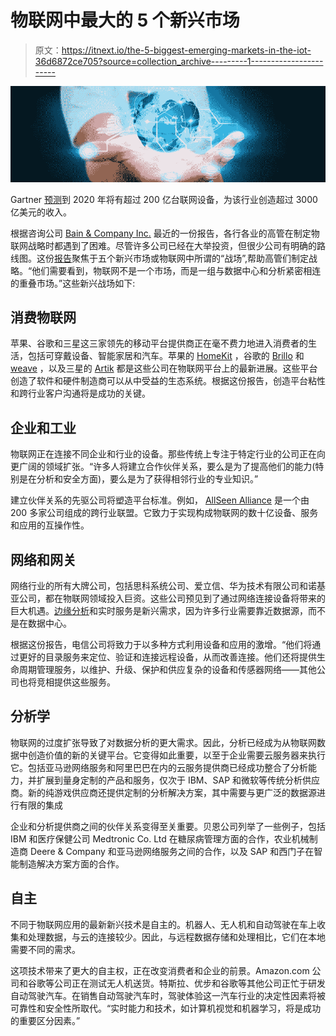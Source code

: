 # 物联网中最大的 5 个新兴市场

> 原文：<https://itnext.io/the-5-biggest-emerging-markets-in-the-iot-36d6872ce705?source=collection_archive---------1----------------------->

![](img/587078b381ae00d8aacd72988149aeb7.png)

Gartner [预测](https://www.gartner.com/doc/3178626/forecast-analysis-internet-things-)到 2020 年将有超过 200 亿台联网设备，为该行业创造超过 3000 亿美元的收入。

根据咨询公司 [Bain & Company Inc.](http://www.bain.com/) 最近的一份报告，各行各业的高管在制定物联网战略时都遇到了困难。尽管许多公司已经在大举投资，但很少公司有明确的路线图。这份[报告](http://www.bain.com/Images/BAIN_BRIEF_Defining_the_Battlegrounds_of_the_Internet_of_Things.pdf)聚焦于五个新兴市场或物联网中所谓的“战场”,帮助高管们制定战略。“他们需要看到，物联网不是一个市场，而是一组与数据中心和分析紧密相连的重叠市场。”这些新兴战场如下:

## **消费物联网**

苹果、谷歌和三星这三家领先的移动平台提供商正在毫不费力地进入消费者的生活，包括可穿戴设备、智能家居和汽车。苹果的 [HomeKit](http://www.apple.com/shop/accessories/all-accessories/home-automation) ，谷歌的 [Brillo](https://developers.google.com/brillo/) 和 [weave](https://developers.google.com/weave/) ，以及三星的 [Artik](https://www.artik.io/) 都是这些公司在物联网平台上的最新进展。这些平台创造了软件和硬件制造商可以从中受益的生态系统。根据这份报告，创造平台粘性和跨行业客户沟通将是成功的关键。

## **企业和工业**

物联网正在连接不同企业和行业的设备。那些传统上专注于特定行业的公司正在向更广阔的领域扩张。“许多人将建立合作伙伴关系，要么是为了提高他们的能力(特别是在分析和安全方面)，要么是为了获得相邻行业的专业知识。”

建立伙伴关系的先驱公司将塑造平台标准。例如， [AllSeen Alliance](https://allseenalliance.org/) 是一个由 200 多家公司组成的跨行业联盟。它致力于实现构成物联网的数十亿设备、服务和应用的互操作性。

## **网络和网关**

网络行业的所有大牌公司，包括思科系统公司、爱立信、华为技术有限公司和诺基亚公司，都在物联网领域投入巨资。这些公司预见到了通过网络连接设备将带来的巨大机遇。[边缘分析](http://www.datanami.com/2015/09/22/the-data-of-things-how-edge-analytics-and-iot-go-hand-in-hand/)和实时服务是新兴需求，因为许多行业需要靠近数据源，而不是在数据中心。

根据这份报告，电信公司将致力于以多种方式利用设备和应用的激增。“他们将通过更好的目录服务来定位、验证和连接远程设备，从而改善连接。他们还将提供生命周期管理服务，以维护、升级、保护和供应复杂的设备和传感器网络——其他公司也将竞相提供这些服务。

## **分析学**

物联网的过度扩张导致了对数据分析的更大需求。因此，分析已经成为从物联网数据中创造价值的新的关键平台。它变得如此重要，以至于企业需要云服务器来执行它。包括亚马逊网络服务和阿里巴巴在内的云服务提供商已经成功整合了分析能力，并扩展到量身定制的产品和服务，仅次于 IBM、SAP 和微软等传统分析供应商。新的纯游戏供应商还提供定制的分析解决方案，其中需要与更广泛的数据源进行有限的集成

企业和分析提供商之间的伙伴关系变得至关重要。贝恩公司列举了一些例子，包括 IBM 和医疗保健公司 Medtronic Co. Ltd 在糖尿病管理方面的合作，农业机械制造商 Deere & Company 和亚马逊网络服务之间的合作，以及 SAP 和西门子在智能制造解决方案方面的合作。

## **自主**

不同于物联网应用的最新新兴技术是自主的。机器人、无人机和自动驾驶在车上收集和处理数据，与云的连接较少。因此，与远程数据存储和处理相比，它们在本地需要不同的需求。

这项技术带来了更大的自主权，正在改变消费者和企业的前景。Amazon.com 公司和谷歌等公司正在测试无人机送货。特斯拉、优步和谷歌等其他公司正忙于研发自动驾驶汽车。在销售自动驾驶汽车时，驾驶体验这一汽车行业的决定性因素将被可靠性和安全性所取代。“实时能力和技术，如计算机视觉和机器学习，将是成功的重要区分因素。”